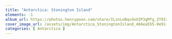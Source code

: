 ```yaml
---
title: "Antarctica: Stonington Island"
elements: -1
album_url: https://photos.henrypoon.com/share/ILznLeBqvdoXZP3gMfg_ZY9IawgziQnUzOkrZ-2HFGIivdoVd3qc1psZVyvi1LF0iZQ
cover_image_url: /assets/img/Antarctica_StoningtonIsland_466ea555-0e91-4024-a86f-dfa2cd1c98d1.jpg
categories: [ Antarctica ]
---
```


